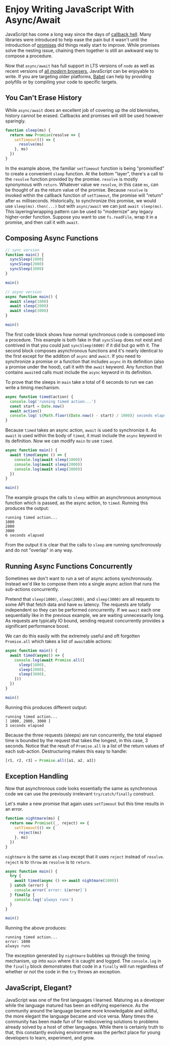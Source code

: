 # Enjoy Writing JavaScript With Async/Await

JavaScript has come a long way since the days of [callback hell](http://callbackhell.com/). Many libraries were introduced to help ease the pain but it wasn't until the introduction of [promises](https://developer.mozilla.org/en-US/docs/Web/JavaScript/Reference/Global_Objects/Promise) did things really start to improve. While promises solve the nesting issue, chaining them together is still an awkward way to compose a procedure.

Now that `async/await` has full support in LTS versions of `node` as well as recent versions of [all *modern* browsers](https://developer.mozilla.org/en-US/docs/Web/JavaScript/Reference/Statements/async_function#Browser_compatibility), JavaScript can be enjoyable to write. If you are targeting older platforms, [Babel](https://babeljs.io/) can help by providing polyfills or by compiling your code to specific targets.

## You Can't Erase History

While `async/await` does an excellent job of covering up the old blemishes, history cannot be erased. Callbacks and promises will still be used however sparingly.

```javascript
function sleep(ms) {
  return new Promise(resolve => {
    setTimeout(() => {
      resolve(ms)
    }, ms)
  })
}
```

In the example above, the familiar `setTimeout` function is being "promisified" to create a convenient `sleep` function. At the bottom "layer", there's a call to the `resolve` function provided by the promise. `resolve` is mostly synonymous with `return`. Whatever value we `resolve`, in this case `ms`, can be thought of as the return value of the promise. Because `resolve` is invoked within the callback function of `setTimeout`, the promise will "return" after `ms` milliseconds. Historically, to synchronize this promise, we would use `sleep(ms).then(...)` but with `async/await` we can just `await sleep(ms)`. This layering/wrapping pattern can be used to "modernize" any legacy higher-order function. Suppose you want to use `fs.readFile`, wrap it in a promise, and then call it with `await`.

## Composing Async Functions

```javascript
// sync version
function main() {
  syncSleep(1000)
  syncSleep(2000)
  syncSleep(3000)
}

main()
```

```javascript
// async version
async function main() {
  await sleep(1000)
  await sleep(2000)
  await sleep(3000)
}

main()
```

The first code block shows how normal synchronous code is composed into a procedure. This example is both fake in that  `syncSleep` does not exist and contrived in that you could just `syncSleep(6000)` if it did but go with it. The second block composes asynchronous functions and it's nearly identical to the first except for the addition of `async` and `await`. If you need to synchronize a promise or a function that includes `async` in its definition (also a promise under the hood), call it with the `await` keyword. Any function that contains `await`ed calls must include the `async` keyword in its definition.

To prove that the sleeps in `main` take a total of 6 seconds to run we can write a timing mechanism.

```javascript
async function timed(action) {
  console.log('running timed action...')
  const start = Date.now()
  await action()
  console.log(`${Math.floor((Date.now() - start) / 1000)} seconds elapsed`)
}
```

Because `timed` takes an async action, `await` is used to synchronize it. As `await` is used within the body of `timed`, it must include the `async` keyword in its definition. Now we can modify `main` to use `timed`.

```javascript
async function main() {
  await timed(async () => {
    console.log(await sleep(1000))
    console.log(await sleep(2000))
    console.log(await sleep(3000))
  })
}

main()
```

The example groups the calls to `sleep` within an asynchronous anonymous function which is passed, as the async action, to `timed`. Running this produces the output:

```plaintext
running timed action...
1000
2000
3000
6 seconds elapsed
```

From the output it is clear that the calls to `sleep` are running synchronously and do not "overlap" in any way.

## Running Async Functions Concurrently

Sometimes we don't want to run a set of async actions synchronously. Instead we'd like to compose them into a single async action that runs the sub-actions concurrently.

Pretend that `sleep(1000)`, `sleep(2000)`, and `sleep(3000)` are all requests to some API that fetch data and have `ms` latency. The requests are totally independent so they can be performed concurrently. If we `await` each one sequentially like in the previous example, we are waiting unnecessarily long. As requests are typically IO bound, sending request concurrently provides a significant performance boost.

We can do this easily with the extremely useful and oft forgotten `Promise.all` which takes a list of `await`able actions:

```javascript
async function main() {
  await timed(async() => {
    console.log(await Promise.all([
      sleep(1000),
      sleep(2000),
      sleep(3000),
    ]))
  })
}

main()
```

Running this produces different output:

```plaintext
running timed action...
[ 1000, 2000, 3000 ]
3 seconds elapsed
```

Because the three requests (sleeps) are run concurrently, the total elapsed time is bounded by the request that takes the longest, in this case, 3 seconds. Notice that the result of `Promise.all` is a list of the return values of each sub-action. Destructuring makes this easy to handle:

```javascript
[r1, r2, r3] = Promise.all([a1, a2, a3])
```

## Exception Handling

Now that asynchronous code looks essentially the same as synchronous code we can use the previously irrelevant `try/catch/finally` construct.

Let's make a new promise that again uses `setTimeout` but this time results in an error.

```javascript
function nightmare(ms) {
  return new Promise((_, reject) => {
    setTimeout(() => {
      reject(ms)
    }, ms)
  })
}
```

`nightmare` is the same as `sleep` except that it uses `reject` instead of `resolve`. `reject` is to `throw` as `resolve` is to `return`.

```javascript
async function main() {
  try {
    await timed(async () => await nightmare(1000))
  } catch (error) {
    console.error(`error: ${error}`)
  } finally {
    console.log('always runs')
  }
}

main()
```

Running the above produces:

```plaintext
running timed action...
error: 1000
always runs
```

The exception generated by `nightmare` bubbles up through the timing mechanism, up into `main` where it is caught and logged. The `console.log` in the `finally` block demonstrates that code in a `finally` will run regardless of whether or not the code in the `try` throws an exception.

## JavaScript, Elegant?

JavaScript was one of the first languages I learned. Maturing as a developer while the language matured has been an edifying experience. As the community around the language became more knowledgable and skillful, the more elegant the language became and vice versa. Many times the community has been made fun of for rediscovering solutions to problems already solved by a host of other languages. While there is certainly truth to that, this constantly evolving environment was the perfect place for young developers to learn, experiment, and grow.
